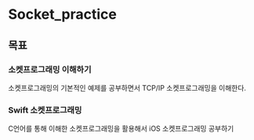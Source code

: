# Socket_practice

## 목표
### 소켓프로그래밍 이해하기
소켓프로그래밍의 기본적인 예제를 공부하면서 TCP/IP 소켓프로그래밍을 이해한다.

### Swift 소켓프로그래밍
C언어를 통해 이해한 소켓프로그래밍을 활용해서 iOS 소켓프로그래밍 공부하기


